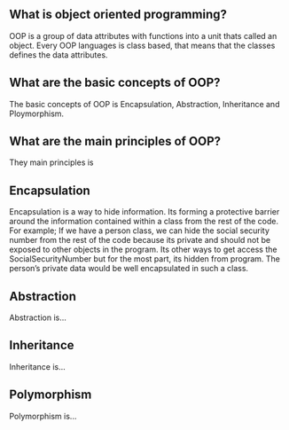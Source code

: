 ## What is object oriented programming?

OOP is a group of data attributes with functions into a unit thats called an object. Every OOP languages is class based, that means that the classes defines the data attributes.

## What are the basic concepts of OOP?

The basic concepts of OOP is Encapsulation, Abstraction, Inheritance and Ploymorphism. 

## What are the main principles of OOP?

They main principles is 

## Encapsulation

Encapsulation is a way to hide information. Its forming a protective barrier around the information contained within a class from the rest of the code. For example;
If we have a person class, we can hide the social security number from the rest of the code because its private and should not be exposed to other objects in the program. Its other ways to get access the SocialSecurityNumber but for the most part, its hidden from program. The person’s private data would be well encapsulated in such a class.

## Abstraction

Abstraction is...

## Inheritance

Inheritance is...

## Polymorphism

Polymorphism is...